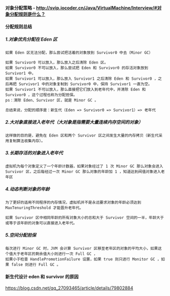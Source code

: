 
#### 对象分配策略 -  http://svip.iocoder.cn/Java/VirtualMachine/Interview/#对象分配规则是什么？


#### 分配规则总结

##### 1.对象优先分配在 Eden 区

```text
如果 Eden 区无法分配，那么尝试把活着的对象放到 Survivor0 中去（Minor GC）

如果 Survivor0 可以放入，那么放入之后清除 Eden 区。
如果 Survivor0 不可以放入，那么尝试把 Eden 和 Survivor0 的存活对象放到 Survivor1 中。
如果 Survivor1 可以放入，那么放入 Survivor1 之后清除 Eden 和 Survivor0 ，之后再把 Survivor1 中的对象复制到 Survivor0 中，保持 Survivor1 一直为空。
如果 Survivor1 不可以放入，那么直接把它们放入到老年代中，并清除 Eden 和 Survivor0 ，这个过程也称为分配担保。
ps：清除 Eden、Survivor 区，就是 Minor GC 。

总结来说，分配的顺序是：新生代（Eden => Survivor0 => Survivor1）=> 老年代
```

##### 2.大对象直接进入老年代（大对象是指需要大量连续内存空间的对象）

```text
这样做的目的是，避免在 Eden 区和两个 Survivor 区之间发生大量的内存拷贝（新生代采用复制算法收集内存）。
```

##### 3.长期存活的对象进入老年代

```text
虚拟机为每个对象定义了一个年龄计数器，如果对象经过了 1 次 Minor GC 那么对象会进入 Survivor 区，之后每经过一次 Minor GC 那么对象的年龄加 1 ，知道达到阀值对象进入老年区
```
##### 4.动态判断对象的年龄

```text
为了更好的适用不同程序的内存情况，虚拟机并不是永远要求对象的年龄必须达到 MaxTenuringThreshold 才能晋升老年代。

如果 Survivor 区中相同年龄的所有对象大小的总和大于 Survivor 空间的一半，年龄大于或等于该年龄的对象可以直接进入老年代。
```
##### 5.空间分配担保

```text
每次进行 Minor GC 时，JVM 会计算 Survivor 区移至老年区的对象的平均大小，如果这个值大于老年区的剩余值大小则进行一次 Full GC ，
如果小于检查 HandlePromotionFailure 设置，如果 true 则只进行 Monitor GC ，如果 false 则进行 Full GC 。
```


#### 新生代设计 eden 和 survivor 的原因

https://blog.csdn.net/qq_27093465/article/details/79802884
